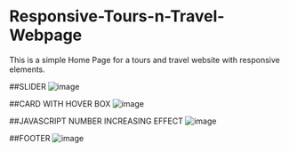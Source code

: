 # Responsive-Tours-n-Travel-Webpage
This is a simple Home Page for a tours and travel website with responsive elements.

##SLIDER
![image](https://user-images.githubusercontent.com/121155302/222970213-1c99b00f-a041-4f09-b98d-e5ddce09618e.png)

##CARD WITH HOVER BOX
![image](https://user-images.githubusercontent.com/121155302/222970287-eb8c71cf-4f3d-427c-9529-244623cb5a22.png)

##JAVASCRIPT NUMBER INCREASING EFFECT
![image](https://user-images.githubusercontent.com/121155302/222970309-3a6090e3-f973-4966-8c15-4f06c5d800b3.png)

##FOOTER
![image](https://user-images.githubusercontent.com/121155302/222970333-d86d5bfc-180c-44d9-ad5d-c6ac0af9ab41.png)
